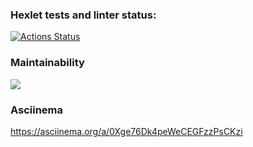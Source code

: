 ### Hexlet tests and linter status:
[![Actions Status](https://github.com/Moonysen/frontend-project-44/workflows/hexlet-check/badge.svg)](https://github.com/Moonysen/frontend-project-44/actions)

### Maintainability
<a href="https://codeclimate.com/github/Moonysen/frontend-project-44/maintainability"><img src="https://api.codeclimate.com/v1/badges/d96fd8beb0078c05c80c/maintainability" /></a>

### Asciinema
https://asciinema.org/a/0Xge76Dk4peWeCEGFzzPsCKzi